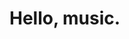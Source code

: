 # Hello, music.
<script src="gallery.js" type=module></script>
<link rel="stylesheet" href="styles/gallery.css">

<script>const gallery = {{ site.data.discography | jsonify }};</script>
<div id=gallery></div>
